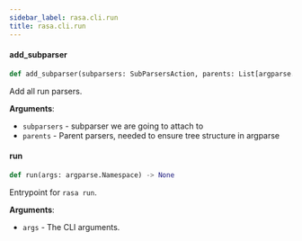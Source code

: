 ```yaml
---
sidebar_label: rasa.cli.run
title: rasa.cli.run
---
```

#### add\_subparser

```python
def add_subparser(subparsers: SubParsersAction, parents: List[argparse.ArgumentParser]) -> None
```

Add all run parsers.

**Arguments**:

- `subparsers` - subparser we are going to attach to
- `parents` - Parent parsers, needed to ensure tree structure in argparse

#### run

```python
def run(args: argparse.Namespace) -> None
```

Entrypoint for `rasa run`.

**Arguments**:

- `args` - The CLI arguments.


